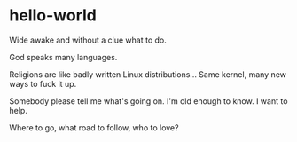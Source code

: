 # hello-world

Wide awake and without a clue what to do.

God speaks many languages.

Religions are like badly written Linux distributions... 
Same kernel, many new ways to fuck it up.

Somebody please tell me what's going on.
I'm old enough to know. I want to help.

Where to go, what road to follow, who to love?
